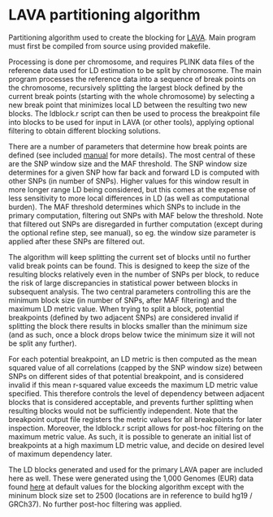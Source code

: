 # LAVA partitioning algorithm
Partitioning algorithm used to create the blocking for [LAVA](https://github.com/josefin-werme/lava). Main program must first be compiled from source using provided makefile.

Processing is done per chromosome, and requires PLINK data files of the reference data used for LD estimation to be split by chromosome. The main program processes the reference data into a sequence of break points on the chromosome, recursively splitting the largest block defined by the current break points (starting with the whole chromosome) by selecting a new break point that minimizes local LD between the resulting two new blocks. The ldblock.r script can then be used to process the breakpoint file into blocks to be used for input in LAVA (or other tools), applying optional filtering to obtain different blocking solutions. 

There are a number of parameters that determine how break points are defined (see included [manual](ldblock%20manual.pdf) for more details). The most central of these are the SNP window size and the MAF threshold. The SNP window size determines for a given SNP how far back and forward LD is computed with other SNPs (in number of SNPs). Higher values for this window result in more longer range LD being considered, but this comes at the expense of less sensitivity to more local differences in LD (as well as computational burden). The MAF threshold determines which SNPs to include in the primary computation, filtering out SNPs with MAF below the threshold. Note that filtered out SNPs are disregarded in further computation (except during the optional refine step, see manual), so eg. the window size parameter is applied after these SNPs are filtered out.

The algorithm will keep splitting the current set of blocks until no further valid break points can be found. This is designed to keep the size of the resulting blocks relatively even in the number of SNPs per block, to reduce the risk of large discrepancies in statistical power between blocks in subsequent analysis. The two central parameters controlling this are the minimum block size (in number of SNPs, after MAF filtering) and the maximum LD metric value. When trying to split a block, potential breakpoints (defined by two adjacent SNPs) are considered invalid if splitting the block there results in blocks smaller than the minimum size (and as such, once a block drops below twice the minimum size it will not be split any further). 

For each potential breakpoint, an LD metric is then computed as the mean squared value of all correlations (capped by the SNP window size) between SNPs on different sides of that potential breakpoint, and is considered invalid if this mean r-squared value exceeds the maximum LD metric value specified. This therefore controls the level of dependency between adjacent blocks that is considered acceptable, and prevents further splitting when resulting blocks would not be sufficiently independent. Note that the breakpoint output file registers the metric values for all breakpoints for later inspection. Moreover, the ldblock.r script allows for post-hoc filtering on the maximum metric value. As such, it is possible to generate an initial list of breakpoints at a high maximum LD metric value, and decide on desired level of maximum dependency later. 

The LD blocks generated and used for the primary LAVA paper are included here as well. These were generated using the 1,000 Genomes (EUR) data found [here](https://ctg.cncr.nl/software/magma) at default values for the blocking algorithm except with the mininum block size set to 2500 (locations are in reference to build hg19 / GRCh37). No further post-hoc filtering was applied. 
